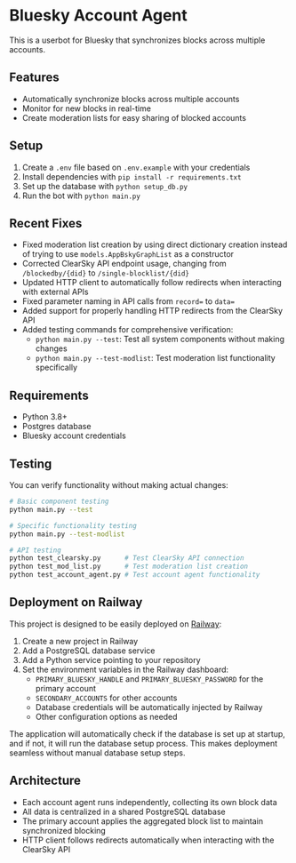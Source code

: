 # Bluesky Account Agent

This is a userbot for Bluesky that synchronizes blocks across multiple accounts.

## Features

- Automatically synchronize blocks across multiple accounts
- Monitor for new blocks in real-time
- Create moderation lists for easy sharing of blocked accounts

## Setup

1. Create a `.env` file based on `.env.example` with your credentials
2. Install dependencies with `pip install -r requirements.txt`
3. Set up the database with `python setup_db.py`
4. Run the bot with `python main.py`

## Recent Fixes

- Fixed moderation list creation by using direct dictionary creation instead of trying to use `models.AppBskyGraphList` as a constructor
- Corrected ClearSky API endpoint usage, changing from `/blockedby/{did}` to `/single-blocklist/{did}`
- Updated HTTP client to automatically follow redirects when interacting with external APIs
- Fixed parameter naming in API calls from `record=` to `data=`
- Added support for properly handling HTTP redirects from the ClearSky API
- Added testing commands for comprehensive verification:
  - `python main.py --test`: Test all system components without making changes
  - `python main.py --test-modlist`: Test moderation list functionality specifically

## Requirements

- Python 3.8+
- Postgres database
- Bluesky account credentials

## Testing

You can verify functionality without making actual changes:

```bash
# Basic component testing
python main.py --test

# Specific functionality testing
python main.py --test-modlist

# API testing
python test_clearsky.py      # Test ClearSky API connection
python test_mod_list.py      # Test moderation list creation
python test_account_agent.py # Test account agent functionality
```

## Deployment on Railway

This project is designed to be easily deployed on [Railway](https://railway.app/):

1. Create a new project in Railway
2. Add a PostgreSQL database service
3. Add a Python service pointing to your repository
4. Set the environment variables in the Railway dashboard:
   - `PRIMARY_BLUESKY_HANDLE` and `PRIMARY_BLUESKY_PASSWORD` for the primary account
   - `SECONDARY_ACCOUNTS` for other accounts
   - Database credentials will be automatically injected by Railway
   - Other configuration options as needed

The application will automatically check if the database is set up at startup, and if not, it will run the database setup process. This makes deployment seamless without manual database setup steps.

## Architecture

- Each account agent runs independently, collecting its own block data
- All data is centralized in a shared PostgreSQL database
- The primary account applies the aggregated block list to maintain synchronized blocking
- HTTP client follows redirects automatically when interacting with the ClearSky API 